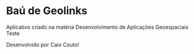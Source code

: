 # Baú de Geolinks

Aplicativo criado na matéria Desenvolvimento de Aplicações Geoespaciais
Teste

Desenvolvido por Caio Couto!


